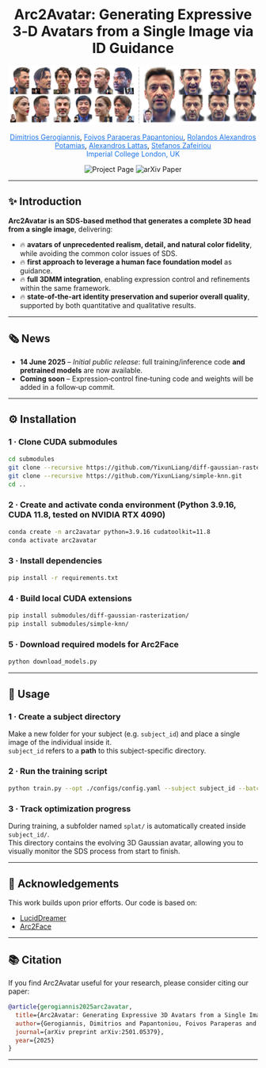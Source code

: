 <div align="center">
  <h1>Arc2Avatar: Generating Expressive 3‑D Avatars from a Single Image via ID Guidance</h1>
</div>

<p align="center"><img src="./assets/teaser.png" width="1000" alt="Method overview placeholder"></p>

<p align="center">
  <a href="https://dimgerogiannis.github.io/" style="color:#1a73e8;">Dimitrios Gerogiannis</a>,
  <a href="https://foivospar.github.io" style="color:#1a73e8;">Foivos Paraperas Papantoniou</a>,
  <a href="https://rolpotamias.github.io" style="color:#1a73e8;">Rolandos Alexandros Potamias</a>,
  <a href="https://alexlattas.com" style="color:#1a73e8;">Alexandros Lattas</a>,
  <a href="https://profiles.imperial.ac.uk/s.zafeiriou" style="color:#1a73e8;">Stefanos Zafeiriou</a><br>
  <span style="color:#1a73e8;">Imperial College London, UK</span>
</p>

<p align="center">
  <a href="https://arc2avatar.github.io" style="text-decoration:none;">
    <img src="https://img.shields.io/badge/Project-Page-1a73e8?style=for-the-badge&logo=github" alt="Project Page"/>
  </a>
  <a href="https://arxiv.org/abs/2501.05379" style="text-decoration:none;">
    <img src="https://img.shields.io/badge/Paper-arXiv-d9534f?style=for-the-badge&logo=arxiv" alt="arXiv Paper"/>
  </a>
</p>

---

## ✨ Introduction

**Arc2Avatar is an SDS-based method that generates a complete 3D head from a single image**, delivering:

- 🔥 **avatars of unprecedented realism, detail, and natural color fidelity**, while avoiding the common color issues of SDS.  
- 🔥 **first approach to leverage a human face foundation model** as guidance.  
- 🔥 **full 3DMM integration**, enabling expression control and refinements within the same framework.  
- 🔥 **state-of-the-art identity preservation and superior overall quality**, supported by both quantitative and qualitative results.  

---

## 🗞️ News
- **14 June 2025** – *Initial public release*: full training/inference code **and pretrained models** are now available.  
- **Coming soon** – Expression‑control fine‑tuning code and weights will be added in a follow‑up commit.

---

## ⚙️ Installation

### 1 · Clone CUDA submodules

```bash
cd submodules
git clone --recursive https://github.com/YixunLiang/diff-gaussian-rasterization.git
git clone --recursive https://github.com/YixunLiang/simple-knn.git
cd ..
```

### 2 · Create and activate conda environment (Python 3.9.16, CUDA 11.8, tested on NVIDIA RTX 4090)

```bash
conda create -n arc2avatar python=3.9.16 cudatoolkit=11.8
conda activate arc2avatar
```

### 3 · Install dependencies

```bash
pip install -r requirements.txt
```

### 4 · Build local CUDA extensions

```bash
pip install submodules/diff-gaussian-rasterization/
pip install submodules/simple-knn/
```

### 5 · Download required models for Arc2Face

```bash
python download_models.py
```
---

## 🚀 Usage

### 1 · Create a subject directory

Make a new folder for your subject (e.g. `subject_id`) and place a single image of the individual inside it.  
`subject_id` refers to a **path** to this subject-specific directory.

### 2 · Run the training script

```bash
python train.py --opt ./configs/config.yaml --subject subject_id --batch_size 4
```

### 3 · Track optimization progress

During training, a subfolder named `splat/` is automatically created inside `subject_id/`.  
This directory contains the evolving 3D Gaussian avatar, allowing you to visually monitor the SDS process from start to finish.

---

## 🙏 Acknowledgements

This work builds upon prior efforts. Our code is based on:

- [LucidDreamer](https://github.com/EnVision-Research/LucidDreamer)  
- [Arc2Face](https://github.com/foivospar/Arc2Face)

---

## 📚 Citation

If you find Arc2Avatar useful for your research, please consider citing our paper:

```bibtex
@article{gerogiannis2025arc2avatar,
  title={Arc2Avatar: Generating Expressive 3D Avatars from a Single Image via ID Guidance},
  author={Gerogiannis, Dimitrios and Papantoniou, Foivos Paraperas and Potamias, Rolandos Alexandros and Lattas, Alexandros and Zafeiriou, Stefanos},
  journal={arXiv preprint arXiv:2501.05379},
  year={2025}
}
```

---
